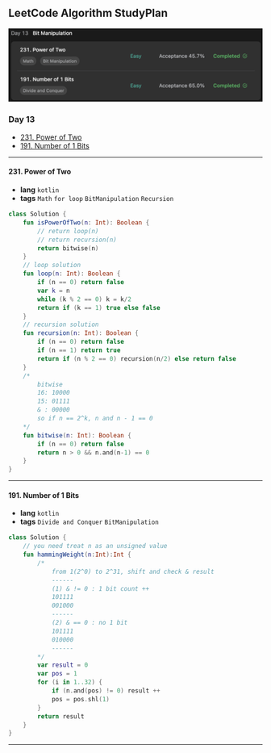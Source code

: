 ## LeetCode Algorithm StudyPlan

<img src="../../assets/leetcode_algo_lv1_day13.png" alt="leetcode_algo_lv1_day13" style="zoom:50%;" />

### Day 13

- [231. Power of Two](https://leetcode.com/problems/power-of-two/?envType=study-plan&id=algorithm-i)
- [191. Number of 1 Bits](https://leetcode.com/problems/number-of-1-bits/?envType=study-plan&id=algorithm-i)

---

#### 231. Power of Two

- **lang**  `kotlin` 
- **tags**  `Math` `for loop` `BitManipulation` `Recursion` 

```kotlin
class Solution {
    fun isPowerOfTwo(n: Int): Boolean {
        // return loop(n)
        // return recursion(n)
        return bitwise(n)
    }
    // loop solution
    fun loop(n: Int): Boolean {
        if (n == 0) return false
        var k = n
        while (k % 2 == 0) k = k/2
        return if (k == 1) true else false
    }
    // recursion solution
    fun recursion(n: Int): Boolean {
        if (n == 0) return false
        if (n == 1) return true
        return if (n % 2 == 0) recursion(n/2) else return false
    }
    /*
        bitwise
        16: 10000
        15: 01111
        & : 00000
        so if n == 2^k, n and n - 1 == 0
    */
    fun bitwise(n: Int): Boolean {
        if (n == 0) return false
        return n > 0 && n.and(n-1) == 0
    }
}
```

---

#### 191. Number of 1 Bits

- **lang**  `kotlin` 
- **tags**  `Divide and Conquer` `BitManipulation`

```kotlin
class Solution {
    // you need treat n as an unsigned value
    fun hammingWeight(n:Int):Int {
        /*
            from 1(2^0) to 2^31, shift and check & result
            ------
            (1) & != 0 : 1 bit count ++
            101111
            001000
            ------
            (2) & == 0 : no 1 bit
            101111
            010000
            ------
        */
        var result = 0
        var pos = 1
        for (i in 1..32) {
            if (n.and(pos) != 0) result ++
            pos = pos.shl(1)
        }
        return result
    }
}
```

---

